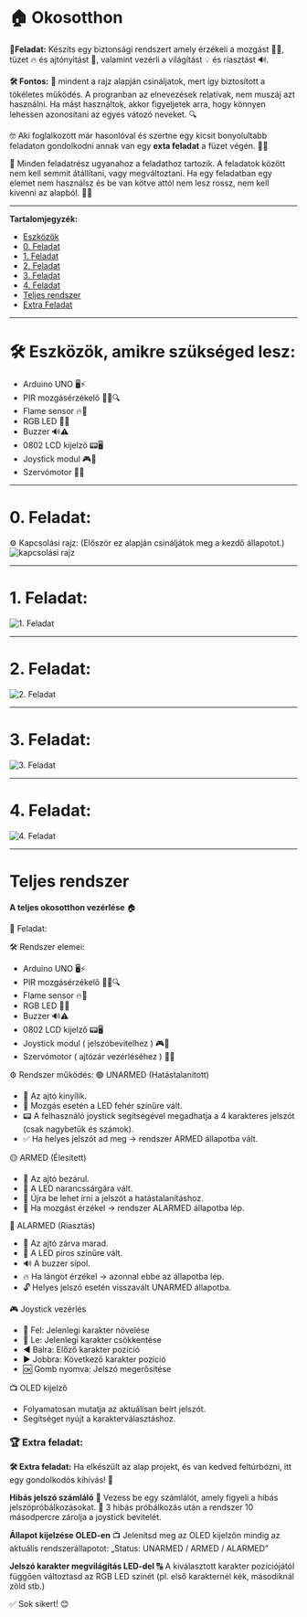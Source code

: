 # 🏠 Okosotthon

**🎯Feladat:** Készíts egy biztonsági rendszert amely érzékeli a mozgást 🏃‍♂️, tüzet 🔥 és ajtónyitást 🚪, valamint vezérli a világítást 💡 és riasztást 🔊.

**🛠️ Fontos:** 📝 mindent a rajz alapján csináljatok, mert így biztosított a tökéletes működés. A progranban az elnevezések relatívak, nem muszáj azt használni. Ha mást használtok, akkor figyeljetek arra, hogy könnyen lehessen azonosítani az egyes vátozó neveket. 🔍

🤓 Aki foglalkozott már hasonlóval és szertne egy kicsit bonyolultabb feladaton gondolkodni annak van egy **exta feladat** a füzet végén. 📖💡

🔗 Minden feladatrész ugyanahoz a feladathoz tartozik. A feladatok között nem kell semmit átállítani, vagy megváltoztani. Ha egy feladatban egy elemet nem használsz és be van kötve attól nem lesz rossz, nem kell kivenni az alapból. 🔄✅

---
**Tartalomjegyzék:**
-   [Eszközök](#️-eszközök-amikre-szükséged-lesz)
-   [0. Feladat](#0-feladat)
-   [1. Feladat](#1-feladat)
-   [2. Feladat](#2-feladat) 
-   [3. Feladat](#3-feladat)
-   [4. Feladat](#4-feladat)
-   [Teljes rendszer](#a-teljes-rendszer-működtetése)
-   [Extra Feladat](#extra-feladat)

---

# 🛠️ Eszközök, amikre szükséged lesz:
- Arduino UNO 🖥️⚡
- PIR mozgásérzékelő 🏃‍♂️🔍
- Flame sensor 🔥🛑
- RGB LED 🌈💡
- Buzzer 🔊⚠️
- 0802 LCD kijelző 📟🖥️
- Joystick modul 🎮🔢
- Szervómotor 🔐🚪

---

# 0. Feladat:
⚙️ Kapcsolási rajz: (Először ez alapján csináljátok meg a kezdő állapotot.) 
![kapcsolási rajz](bekotes.png)

---

# 1. Feladat:


![1. Feladat](1.png)

---

# 2. Feladat:


![2. Feladat](2.png)

---

# 3. Feladat:


![3. Feladat](3.png)

---

# 4. Feladat:


![4. Feladat](4.png)

---

# Teljes rendszer
**A teljes okosotthon vezérlése** 🏠

🎯 Feladat: 

🛠️ Rendszer elemei:
- Arduino UNO 🖥️⚡
- PIR mozgásérzékelő 🏃‍♂️🔍
- Flame sensor 🔥🛑
- RGB LED 🌈💡
- Buzzer 🔊⚠️
- 0802 LCD kijelző 📟🖥️
- Joystick modul ( jelszóbevitelhez ) 🎮🔢
- Szervómotor ( ajtózár vezérléséhez ) 🔐🚪

⚙️ Rendszer működés:
🟢 UNARMED (Hatástalanított)
- 🚪 Az ajtó kinyílik.
- 👀 Mozgás esetén a LED fehér színűre vált.
- 📟 A felhasználó joystick segítségével megadhatja a 4 karakteres jelszót (csak nagybetűk és számok).
- ✅ Ha helyes jelszót ad meg → rendszer ARMED állapotba vált.

🟡 ARMED (Élesített)
- 🚪 Az ajtó bezárul.
- 🔶 A LED narancssárgára vált.
- 🔐 Újra be lehet írni a jelszót a hatástalanításhoz.
- 🚨 Ha mozgást érzékel → rendszer ALARMED állapotba lép.

🔴 ALARMED (Riasztás)
- 🚪 Az ajtó zárva marad.
- 🔴 A LED piros színűre vált.
- 🔊 A buzzer sípol.
- 🔥 Ha lángot érzékel → azonnal ebbe az állapotba lép.
- 🔓 Helyes jelszó esetén visszavált UNARMED állapotba.

🎮 Joystick vezérlés
- 🔼 Fel: Jelenlegi karakter növelése
- 🔽 Le: Jelenlegi karakter csökkentése
- ◀️ Balra: Előző karakter pozíció
- ▶️ Jobbra: Következő karakter pozíció
- 🆗 Gomb nyomva: Jelszó megerősítése

📺 OLED kijelző
- Folyamatosan mutatja az aktuálisan beírt jelszót.
- Segítséget nyújt a karakterválasztáshoz.


### **🏆 Extra feladat:**  
**🛠️ Extra feladat:** Ha elkészült az alap projekt, és van kedved feltúrbózni, itt egy gondolkodós kihívás! 🤔

**Hibás jelszó számláló**
🔁 Vezess be egy számlálót, amely figyeli a hibás jelszópróbálkozásokat.
🔐 3 hibás próbálkozás után a rendszer 10 másodpercre zárolja a joystick bevitelét.

**Állapot kijelzése OLED-en**
📺 Jelenítsd meg az OLED kijelzőn mindig az aktuális rendszerállapotot:
„Status: UNARMED / ARMED / ALARMED”

**Jelszó karakter megvilágítás LED-del**
🔠 A kiválasztott karakter pozíciójától függően változtasd az RGB LED színét (pl. első karakternél kék, másodiknál zöld stb.)

✅ Sok sikert! 😊